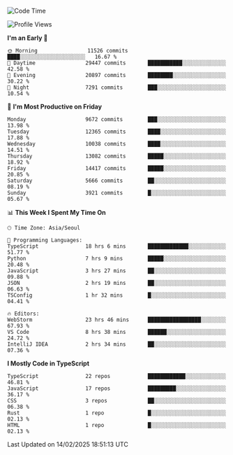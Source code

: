 <!--START_SECTION:waka-->
![Code Time](http://img.shields.io/badge/Code%20Time-7%2C312%20hrs%2028%20mins-blue)

![Profile Views](http://img.shields.io/badge/Profile%20Views-0-blue)

**I'm an Early 🐤** 

```text
🌞 Morning                11526 commits       ████░░░░░░░░░░░░░░░░░░░░░   16.67 % 
🌆 Daytime                29447 commits       ███████████░░░░░░░░░░░░░░   42.58 % 
🌃 Evening                20897 commits       ████████░░░░░░░░░░░░░░░░░   30.22 % 
🌙 Night                  7291 commits        ███░░░░░░░░░░░░░░░░░░░░░░   10.54 % 
```
📅 **I'm Most Productive on Friday** 

```text
Monday                   9672 commits        ███░░░░░░░░░░░░░░░░░░░░░░   13.98 % 
Tuesday                  12365 commits       ████░░░░░░░░░░░░░░░░░░░░░   17.88 % 
Wednesday                10038 commits       ████░░░░░░░░░░░░░░░░░░░░░   14.51 % 
Thursday                 13082 commits       █████░░░░░░░░░░░░░░░░░░░░   18.92 % 
Friday                   14417 commits       █████░░░░░░░░░░░░░░░░░░░░   20.85 % 
Saturday                 5666 commits        ██░░░░░░░░░░░░░░░░░░░░░░░   08.19 % 
Sunday                   3921 commits        █░░░░░░░░░░░░░░░░░░░░░░░░   05.67 % 
```


📊 **This Week I Spent My Time On** 

```text
🕑︎ Time Zone: Asia/Seoul

💬 Programming Languages: 
TypeScript               18 hrs 6 mins       █████████████░░░░░░░░░░░░   51.77 % 
Python                   7 hrs 9 mins        █████░░░░░░░░░░░░░░░░░░░░   20.48 % 
JavaScript               3 hrs 27 mins       ██░░░░░░░░░░░░░░░░░░░░░░░   09.88 % 
JSON                     2 hrs 19 mins       ██░░░░░░░░░░░░░░░░░░░░░░░   06.63 % 
TSConfig                 1 hr 32 mins        █░░░░░░░░░░░░░░░░░░░░░░░░   04.41 % 

🔥 Editors: 
WebStorm                 23 hrs 46 mins      █████████████████░░░░░░░░   67.93 % 
VS Code                  8 hrs 38 mins       ██████░░░░░░░░░░░░░░░░░░░   24.72 % 
IntelliJ IDEA            2 hrs 34 mins       ██░░░░░░░░░░░░░░░░░░░░░░░   07.36 % 
```

**I Mostly Code in TypeScript** 

```text
TypeScript               22 repos            ████████████░░░░░░░░░░░░░   46.81 % 
JavaScript               17 repos            █████████░░░░░░░░░░░░░░░░   36.17 % 
CSS                      3 repos             ██░░░░░░░░░░░░░░░░░░░░░░░   06.38 % 
Rust                     1 repo              █░░░░░░░░░░░░░░░░░░░░░░░░   02.13 % 
HTML                     1 repo              █░░░░░░░░░░░░░░░░░░░░░░░░   02.13 % 
```




 Last Updated on 14/02/2025 18:51:13 UTC
<!--END_SECTION:waka-->
